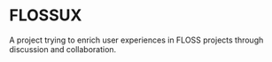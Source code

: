 # FLOSSUX
A project trying to enrich user experiences in FLOSS projects through discussion and collaboration.
